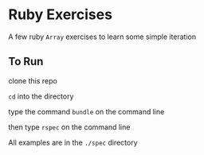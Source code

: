 # Ruby Exercises

A few ruby `Array` exercises to learn some simple iteration

## To Run

clone this repo

`cd` into the directory

type the command `bundle` on the command line

then type `rspec` on the command line

All examples are in the `./spec` directory

